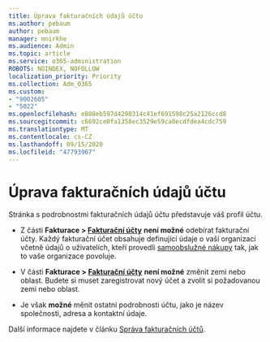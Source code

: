 ```yaml
---
title: Úprava fakturačních údajů účtu
ms.author: pebaum
author: pebaum
manager: mnirkhe
ms.audience: Admin
ms.topic: article
ms.service: o365-administration
ROBOTS: NOINDEX, NOFOLLOW
localization_priority: Priority
ms.collection: Adm_O365
ms.custom:
- "9002605"
- "5022"
ms.openlocfilehash: e888eb597d4290314c41ef691598c25a2126ccd8
ms.sourcegitcommit: c6692ce0fa1358ec3529e59ca0ecdfdea4cdc759
ms.translationtype: MT
ms.contentlocale: cs-CZ
ms.lasthandoff: 09/15/2020
ms.locfileid: "47793967"
---
```

# <a name="change-billing-account-information"></a>Úprava fakturačních údajů účtu

Stránka s podrobnostmi fakturačních údajů účtu představuje váš profil účtu.

- Z části **Fakturace > [Fakturační účty](https://go.microsoft.com/fwlink/p/?linkid=2084771)** **není možné** odebírat fakturační účty. Každý fakturační účet obsahuje definující údaje o vaší organizaci včetně údajů o uživatelích, kteří provedli [samoobslužné nákupy](https://docs.microsoft.com/microsoft-365/commerce/subscriptions/manage-self-service-purchases-admins) tak, jak to vaše organizace povoluje. 

- V části **Fakturace > [Fakturační účty](https://go.microsoft.com/fwlink/p/?linkid=2084771)** **není možné** změnit zemi nebo oblast. Budete si muset zaregistrovat nový účet a zvolit si požadovanou zemi nebo oblast. 

- Je však **možné** měnit ostatní podrobnosti účtu, jako je název společnosti, adresa a kontaktní údaje. 

Další informace najdete v článku [Správa fakturačních účtů](https://docs.microsoft.com/microsoft-365/commerce/manage-billing-accounts). 
